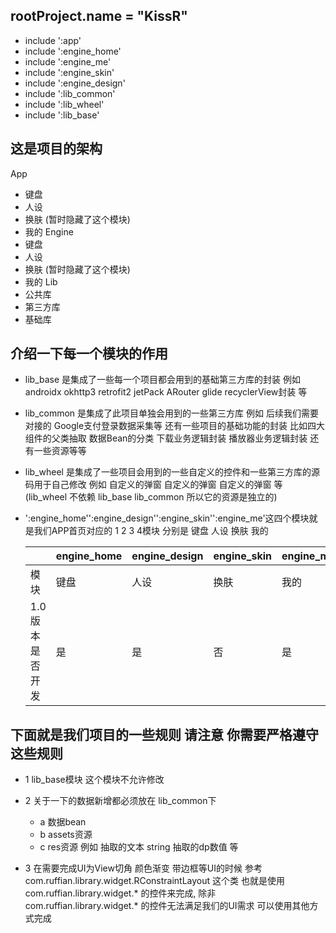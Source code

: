 ## rootProject.name = "KissR"

- include ':app'
- include ':engine_home'
- include ':engine_me'
- include ':engine_skin'
- include ':engine_design'
- include ':lib_common'
- include ':lib_wheel'
- include ':lib_base'

## 这是项目的架构

App

- 键盘
- 人设
- 换肤 (暂时隐藏了这个模块)
- 我的
  Engine
- 键盘
- 人设
- 换肤 (暂时隐藏了这个模块)
- 我的
  Lib
- 公共库
- 第三方库
- 基础库

## 介绍一下每一个模块的作用

- lib_base 是集成了一些每一个项目都会用到的基础第三方库的封装 例如androidx okhttp3 retrofit2 jetPack
  ARouter glide recyclerView封装 等

- lib_common 是集成了此项目单独会用到的一些第三方库 例如 后续我们需要对接的 Google支付登录数据采集等
  还有一些项目的基础功能的封装 比如四大组件的父类抽取 数据Bean的分类 下载业务逻辑封装 播放器业务逻辑封装
  还有一些资源等等

- lib_wheel 是集成了一些项目会用到的一些自定义的控件和一些第三方库的源码用于自己修改 例如 自定义的弹窗
  自定义的弹窗 自定义的弹窗 等 (lib_wheel 不依赖 lib_base lib_common 所以它的资源是独立的)

- ':engine_home'':engine_design'':engine_skin'':engine_me'这四个模块就是我们APP首页对应的 1 2 3 4模块
  分别是 键盘 人设 换肤 我的

  |           | engine_home | engine_design | engine_skin | engine_me |
  |-----------|-------------|---------------|-------------|-----------|
  | 模块        | 键盘          | 人设            | 换肤          | 我的        |
  | 1.0版本是否开发 | 是           | 是             | 否           | 是         |

## 下面就是我们项目的一些规则 请注意 你需要严格遵守这些规则

- 1 lib_base模块 这个模块不允许修改

- 2 关于一下的数据新增都必须放在 lib_common下
    * a 数据bean
    * b assets资源
    * c res资源 例如 抽取的文本 string 抽取的dp数值 等

- 3 在需要完成UI为View切角 颜色渐变 带边框等UI的时候 参考com.ruffian.library.widget.RConstraintLayout
  这个类 也就是使用com.ruffian.library.widget.* 的控件来完成, 除非com.ruffian.library.widget.*
  的控件无法满足我们的UI需求 可以使用其他方式完成
